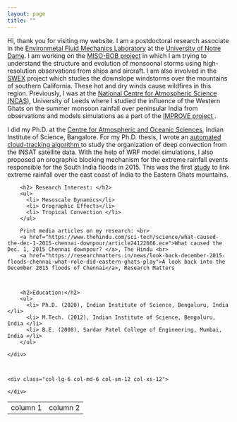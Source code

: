 ```yaml
---
layout: page
title: ""
---
```


<p> Hi, thank you for visiting my website. I am a postdoctoral research associate in the <a href="https://efmlab.nd.edu/">Environmetal Fluid Mechanics Laboratory</a>
at the <a href="https://www.nd.edu/">University of Notre Dame</a>. I am working on the <a href="https://efmlab.nd.edu/research/miso-bob/"> MISO-BOB project</a> in which I am trying to understand the structure and evolution of monsoonal storms using high-resolution observations from ships and aircraft. I am also involved in the <a href = "https://efmlab.nd.edu/research/swex/">SWEX</a> project which studies the downslope windstorms over the mountains of southern California. These hot and dry winds cause wildfires in this region. Previously, I was at the <a href="https://ncas.ac.uk/"> National Centre for Atmospheric Science (NCAS)</a>, University of Leeds where I studied the influence of the Western Ghats on the summer monsoon rainfall over peninsular India from observations and models simulations as a part of the <a  href="http://www.met.reading.ac.uk/~sws05agt/improve/"> IMPROVE project </a>. </p> 

<p>I did my Ph.D. at the <a href="https://caos.iisc.ac.in/"> Centre for Atmospheric and Oceanic Sciences</a>, Indian Institute of Science, Bangalore. For my Ph.D. thesis, I wrote an <a href="https://jayphd.github.io/tracking/">automated cloud-tracking algorithm </a> to study the organization of deep convection from the INSAT satellite data. With the help of WRF model simulations, I also proposed an orographic blocking mechanism for the extreme rainfall events responsible for the South India floods in 2015. This was the first <a href="https://doi.org/10.1175/MWR-D-16-0473.1"> study</a> to link extreme rainfall over the east coast of India to the Eastern Ghats mountains. </p> 

<div class="container">
  <div class="row">
    <div class="col-lg-6 col-md-6 col-sm-12 col-xs-12">

  
        <h2> Research Interest: </h2> 
        <ul>
          <li> Mesoscale Dynamics</li>
          <li> Orographic Effects</li> 
          <li> Tropical Convection </li>
        </ul>

        Print media articles on my research: <br>
        <a href="https://www.thehindu.com/sci-tech/science/what-caused-the-dec-1-2015-chennai-downpour/article24122666.ece">What caused the Dec. 1, 2015 Chennai downpour? </a>, The Hindu <br>
        <a href="https://researchmatters.in/news/look-back-december-2015-floods-chennai-what-role-did-eastern-ghats-play">A look back into the December 2015 floods of Chennai</a>, Research Matters



        <h2>Education:</h2>
        <ul>
          <li> Ph.D. (2020), Indian Institute of Science, Bengaluru, India </li>
          <li> M.Tech. (2012), Indian Institute of Science, Bengaluru, India </li>
          <li> B.E. (2008), Sardar Patel College of Engineering, Mumbai, India </li>
        </ul>

    </div>



    <div class="col-lg-6 col-md-6 col-sm-12 col-xs-12">
      
    </div>
  </div>
</div>


<table>
  <tr>
    <td>column 1</td>
    <td>column 2</td>
  </tr>
</table>







  
